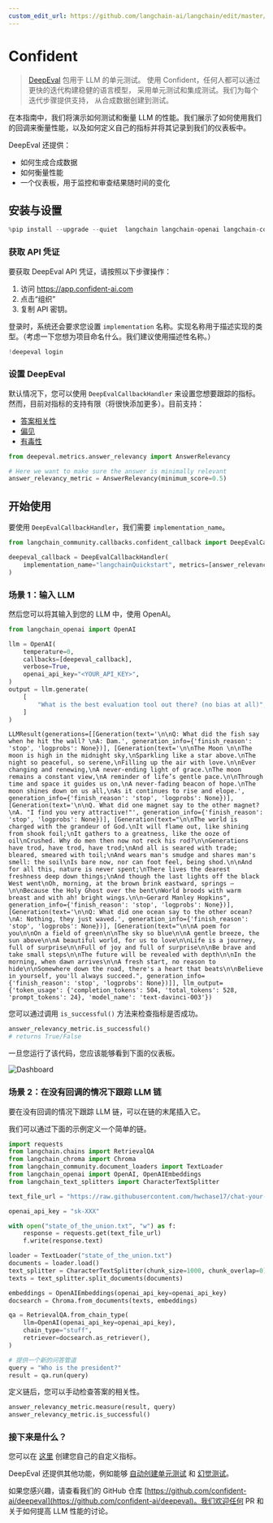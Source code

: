 ```yaml
---
custom_edit_url: https://github.com/langchain-ai/langchain/edit/master/docs/docs/integrations/callbacks/confident.ipynb
---
```


# Confident

>[DeepEval](https://confident-ai.com) 包用于 LLM 的单元测试。
> 使用 Confident，任何人都可以通过更快的迭代构建稳健的语言模型，
> 采用单元测试和集成测试。我们为每个迭代步骤提供支持，
> 从合成数据创建到测试。

在本指南中，我们将演示如何测试和衡量 LLM 的性能。我们展示了如何使用我们的回调来衡量性能，以及如何定义自己的指标并将其记录到我们的仪表板中。

DeepEval 还提供：
- 如何生成合成数据
- 如何衡量性能
- 一个仪表板，用于监控和审查结果随时间的变化

## 安装与设置


```python
%pip install --upgrade --quiet  langchain langchain-openai langchain-community deepeval langchain-chroma
```

### 获取 API 凭证

要获取 DeepEval API 凭证，请按照以下步骤操作：

1. 访问 https://app.confident-ai.com
2. 点击“组织”
3. 复制 API 密钥。

登录时，系统还会要求您设置 `implementation` 名称。实现名称用于描述实现的类型。（考虑一下您想为项目命名什么。我们建议使用描述性名称。）


```python
!deepeval login
```

### 设置 DeepEval

默认情况下，您可以使用 `DeepEvalCallbackHandler` 来设置您想要跟踪的指标。然而，目前对指标的支持有限（将很快添加更多）。目前支持：
- [答案相关性](https://docs.confident-ai.com/docs/measuring_llm_performance/answer_relevancy)
- [偏见](https://docs.confident-ai.com/docs/measuring_llm_performance/debias)
- [有毒性](https://docs.confident-ai.com/docs/measuring_llm_performance/non_toxic)


```python
from deepeval.metrics.answer_relevancy import AnswerRelevancy

# Here we want to make sure the answer is minimally relevant
answer_relevancy_metric = AnswerRelevancy(minimum_score=0.5)
```

## 开始使用

要使用 `DeepEvalCallbackHandler`，我们需要 `implementation_name`。 

```python
from langchain_community.callbacks.confident_callback import DeepEvalCallbackHandler

deepeval_callback = DeepEvalCallbackHandler(
    implementation_name="langchainQuickstart", metrics=[answer_relevancy_metric]
)
```

### 场景 1：输入 LLM

然后您可以将其输入到您的 LLM 中，使用 OpenAI。

```python
from langchain_openai import OpenAI

llm = OpenAI(
    temperature=0,
    callbacks=[deepeval_callback],
    verbose=True,
    openai_api_key="<YOUR_API_KEY>",
)
output = llm.generate(
    [
        "What is the best evaluation tool out there? (no bias at all)",
    ]
)
```

```output
LLMResult(generations=[[Generation(text='\n\nQ: What did the fish say when he hit the wall? \nA: Dam.', generation_info={'finish_reason': 'stop', 'logprobs': None})], [Generation(text='\n\nThe Moon \n\nThe moon is high in the midnight sky,\nSparkling like a star above.\nThe night so peaceful, so serene,\nFilling up the air with love.\n\nEver changing and renewing,\nA never-ending light of grace.\nThe moon remains a constant view,\nA reminder of life’s gentle pace.\n\nThrough time and space it guides us on,\nA never-fading beacon of hope.\nThe moon shines down on us all,\nAs it continues to rise and elope.', generation_info={'finish_reason': 'stop', 'logprobs': None})], [Generation(text='\n\nQ. What did one magnet say to the other magnet?\nA. "I find you very attractive!"', generation_info={'finish_reason': 'stop', 'logprobs': None})], [Generation(text="\n\nThe world is charged with the grandeur of God.\nIt will flame out, like shining from shook foil;\nIt gathers to a greatness, like the ooze of oil\nCrushed. Why do men then now not reck his rod?\n\nGenerations have trod, have trod, have trod;\nAnd all is seared with trade; bleared, smeared with toil;\nAnd wears man's smudge and shares man's smell: the soil\nIs bare now, nor can foot feel, being shod.\n\nAnd for all this, nature is never spent;\nThere lives the dearest freshness deep down things;\nAnd though the last lights off the black West went\nOh, morning, at the brown brink eastward, springs —\n\nBecause the Holy Ghost over the bent\nWorld broods with warm breast and with ah! bright wings.\n\n~Gerard Manley Hopkins", generation_info={'finish_reason': 'stop', 'logprobs': None})], [Generation(text='\n\nQ: What did one ocean say to the other ocean?\nA: Nothing, they just waved.', generation_info={'finish_reason': 'stop', 'logprobs': None})], [Generation(text="\n\nA poem for you\n\nOn a field of green\n\nThe sky so blue\n\nA gentle breeze, the sun above\n\nA beautiful world, for us to love\n\nLife is a journey, full of surprise\n\nFull of joy and full of surprise\n\nBe brave and take small steps\n\nThe future will be revealed with depth\n\nIn the morning, when dawn arrives\n\nA fresh start, no reason to hide\n\nSomewhere down the road, there's a heart that beats\n\nBelieve in yourself, you'll always succeed.", generation_info={'finish_reason': 'stop', 'logprobs': None})]], llm_output={'token_usage': {'completion_tokens': 504, 'total_tokens': 528, 'prompt_tokens': 24}, 'model_name': 'text-davinci-003'})
```

您可以通过调用 `is_successful()` 方法来检查指标是否成功。

```python
answer_relevancy_metric.is_successful()
# returns True/False
```

一旦您运行了该代码，您应该能够看到下面的仪表板。

![Dashboard](https://docs.confident-ai.com/assets/images/dashboard-screenshot-b02db73008213a211b1158ff052d969e.png)

### 场景 2：在没有回调的情况下跟踪 LLM 链

要在没有回调的情况下跟踪 LLM 链，可以在链的末尾插入它。

我们可以通过下面的示例定义一个简单的链。


```python
import requests
from langchain.chains import RetrievalQA
from langchain_chroma import Chroma
from langchain_community.document_loaders import TextLoader
from langchain_openai import OpenAI, OpenAIEmbeddings
from langchain_text_splitters import CharacterTextSplitter

text_file_url = "https://raw.githubusercontent.com/hwchase17/chat-your-data/master/state_of_the_union.txt"

openai_api_key = "sk-XXX"

with open("state_of_the_union.txt", "w") as f:
    response = requests.get(text_file_url)
    f.write(response.text)

loader = TextLoader("state_of_the_union.txt")
documents = loader.load()
text_splitter = CharacterTextSplitter(chunk_size=1000, chunk_overlap=0)
texts = text_splitter.split_documents(documents)

embeddings = OpenAIEmbeddings(openai_api_key=openai_api_key)
docsearch = Chroma.from_documents(texts, embeddings)

qa = RetrievalQA.from_chain_type(
    llm=OpenAI(openai_api_key=openai_api_key),
    chain_type="stuff",
    retriever=docsearch.as_retriever(),
)

# 提供一个新的问答管道
query = "Who is the president?"
result = qa.run(query)
```

定义链后，您可以手动检查答案的相关性。


```python
answer_relevancy_metric.measure(result, query)
answer_relevancy_metric.is_successful()
```

### 接下来是什么？

您可以在 [这里](https://docs.confident-ai.com/docs/quickstart/custom-metrics) 创建您自己的自定义指标。

DeepEval 还提供其他功能，例如能够 [自动创建单元测试](https://docs.confident-ai.com/docs/quickstart/synthetic-data-creation) 和 [幻觉测试](https://docs.confident-ai.com/docs/measuring_llm_performance/factual_consistency)。

如果您感兴趣，请查看我们的 GitHub 仓库 [https://github.com/confident-ai/deepeval](https://github.com/confident-ai/deepeval)。我们欢迎任何 PR 和关于如何提高 LLM 性能的讨论。